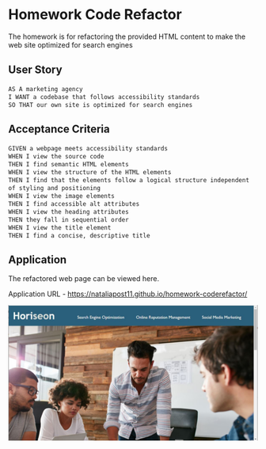 # Homework Code Refactor
The homework is for refactoring the provided HTML content to make the web site optimized for search engines

## User Story

```
AS A marketing agency
I WANT a codebase that follows accessibility standards
SO THAT our own site is optimized for search engines
```

## Acceptance Criteria

```
GIVEN a webpage meets accessibility standards
WHEN I view the source code
THEN I find semantic HTML elements
WHEN I view the structure of the HTML elements
THEN I find that the elements follow a logical structure independent of styling and positioning
WHEN I view the image elements
THEN I find accessible alt attributes
WHEN I view the heading attributes
THEN they fall in sequential order
WHEN I view the title element
THEN I find a concise, descriptive title
```

## Application

The refactored web page can be viewed here.

Application URL - https://nataliapost11.github.io/homework-coderefactor/

![Horiseon - Home Page](assets/images/application.jpg)